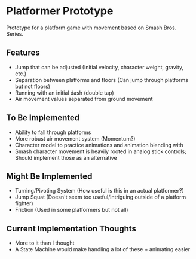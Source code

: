 # Platformer Prototype

Prototype for a platform game with movement based on Smash Bros. Series.


## Features
- Jump that can be adjusted (Initial velocity, character weight, gravity, etc.)
- Separation between platforms and floors (Can jump through platforms but not floors)
- Running with an initial dash (double tap)
- Air movement values separated from ground movement

## To Be Implemented
- Ability to fall through platforms
- More robust air movement system (Momentum?)
- Character model to practice animations and animation blending with
- Smash character movement is heavily rooted in analog stick controls; Should implement those as an alternative

## Might Be Implemented
- Turning/Pivoting System (How useful is this in an actual platformer?)
- Jump Squat (Doesn't seem too useful/intriguing outside of a platform fighter)
- Friction (Used in some platformers but not all)

## Current Implementation Thoughts
- More to it than I thought
- A State Machine would make handling a lot of these + animating easier
